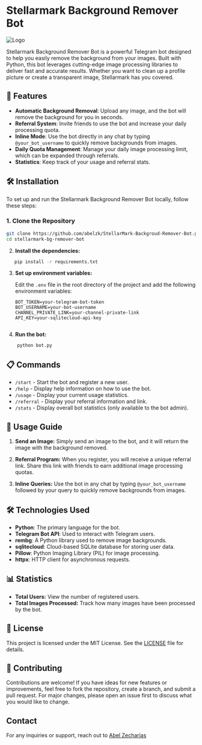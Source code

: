 # Stellarmark Background Remover Bot
![Logo](https://socialify.git.ci/abelzk/StellarMark-Backgroud-Remover-Bot/image?language=1&name=1&owner=1&pattern=Solid&stargazers=1&theme=Auto)

Stellarmark Background Remover Bot is a powerful Telegram bot designed to help you easily remove the background from your images. Built with Python, this bot leverages cutting-edge image processing libraries to deliver fast and accurate results. Whether you want to clean up a profile picture or create a transparent image, Stellarmark has you covered.

## 🚀 Features

- **Automatic Background Removal**: Upload any image, and the bot will remove the background for you in seconds.
- **Referral System**: Invite friends to use the bot and increase your daily processing quota.
- **Inline Mode**: Use the bot directly in any chat by typing `@your_bot_username` to quickly remove backgrounds from images.
- **Daily Quota Management**: Manage your daily image processing limit, which can be expanded through referrals.
- **Statistics**: Keep track of your usage and referral stats.

## 🛠 Installation

To set up and run the Stellarmark Background Remover Bot locally, follow these steps:

### 1. Clone the Repository

```bash
git clone https://github.com/abelzk/StellarMark-Backgroud-Remover-Bot.git
cd stellarmark-bg-remover-bot
```
2. **Install the dependencies:**

 ```bash
    pip install -r requirements.txt
```

3. **Set up environment variables:**

    Edit the `.env` file in the root directory of the project and add the following environment variables:

    ```env
    BOT_TOKEN=your-telegram-bot-token
    BOT_USERNAME=your-bot-username
    CHANNEL_PRIVATE_LINK=your-channel-private-link
    API_KEY=your-sqlitecloud-api-key


4. **Run the bot:**
```
    python bot.py
```
## 📋 Commands
- `/start` - Start the bot and register a new user.
- `/help` - Display help information on how to use the bot.
- `/usage` - Display your current usage statistics.
- `/referral` - Display your referral information and link.
- `/stats` - Display overall bot statistics (only available to the bot admin).

## 📌 Usage Guide

1. **Send an Image:** Simply send an image to the bot, and it will return the image with the background removed.

2. **Referral Program:** When you register, you will receive a unique referral link. Share this link with friends to earn additional image processing quotas.

3. **Inline Queries:** Use the bot in any chat by typing `@your_bot_username` followed by your query to quickly remove backgrounds from images.

## 🛠 Technologies Used

- **Python**: The primary language for the bot.
- **Telegram Bot API**: Used to interact with Telegram users.
- **rembg**: A Python library used to remove image backgrounds.
- **sqlitecloud**: Cloud-based SQLite database for storing user data.
- **Pillow**: Python Imaging Library (PIL) for image processing.
- **httpx**: HTTP client for asynchronous requests.

## 📊 Statistics

- **Total Users:** View the number of registered users.
- **Total Images Processed:** Track how many images have been processed by the bot.

## 📝 License

This project is licensed under the MIT License. See the [LICENSE](LICENSE) file for details.

## 🤝 Contributing

Contributions are welcome! If you have ideas for new features or improvements, feel free to fork the repository, create a branch, and submit a pull request. For major changes, please open an issue first to discuss what you would like to change.

## Contact

For any inquiries or support, reach out to [Abel Zecharias](mailto:abelzeki24@gmail.com)
